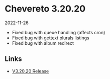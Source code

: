 # Chevereto 3.20.20

2022-11-26

- Fixed bug with queue handling (affects cron)
- Fixed bug with gettext plurals listings
- Fixed bug with album redirect

## Links

- [V3.20.20 Release](https://chevereto.com/community/threads/chevereto-v3-20-20.14797/)
